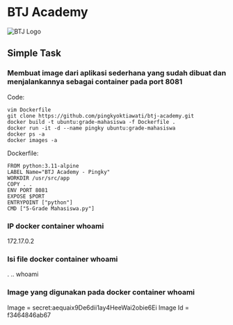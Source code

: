 # BTJ Academy
![BTJ Logo](https://bangunindo.com/backend_assets/img/Image-01.png)
## Simple Task

### Membuat image dari aplikasi sederhana yang sudah dibuat dan menjalankannya sebagai container pada port 8081
Code:

    vim Dockerfile
    git clone https://github.com/pingkyoktiawati/btj-academy.git
    docker build -t ubuntu:grade-mahasiswa -f Dockerfile .
    docker run -it -d --name pingky ubuntu:grade-mahasiswa
    docker ps -a
    docker images -a
        
Dockerfile:

    FROM python:3.11-alpine
    LABEL Name="BTJ Academy - Pingky"
    WORKDIR /usr/src/app
    COPY . .
    ENV PORT 8081
    EXPOSE $PORT
    ENTRYPOINT ["python"]
    CMD ["5-Grade Mahasiswa.py"]

### IP docker container whoami
172.17.0.2

### Isi file docker container whoami
. .. whoami

### Image yang digunakan pada docker container whoami
Image = secret:aequaix9De6dii1ay4HeeWai2obie6Ei
Image Id = f3464846ab67
